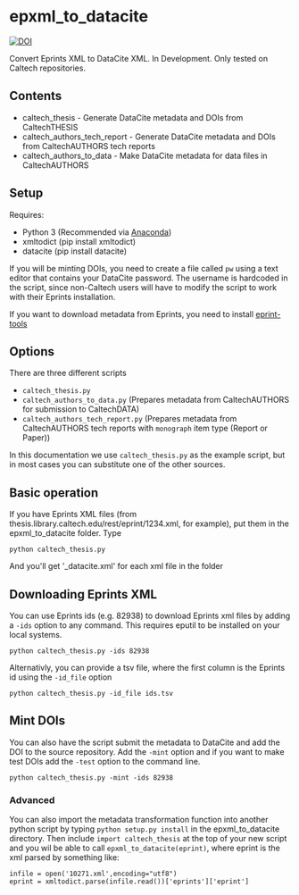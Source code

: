 # epxml_to_datacite

[![DOI](https://data.caltech.edu/badge/129455716.svg)](https://data.caltech.edu/badge/latestdoi/129455716)

Convert Eprints XML to DataCite XML.  In Development.  Only tested on Caltech
repositories.

## Contents

- caltech_thesis - Generate DataCite metadata and DOIs from CaltechTHESIS
- caltech_authors_tech_report - Generate DataCite metadata and DOIs from
  CaltechAUTHORS tech reports
- caltech_authors_to_data - Make DataCite metadata for data files in
  CaltechAUTHORS

## Setup

Requires: 

- Python 3 (Recommended via [Anaconda](https://www.anaconda.com/download)) 
- xmltodict (pip install xmltodict)
- datacite (pip install datacite)

If you will be minting DOIs, you need to create a file called `pw` using a text
editor that contains your DataCite password.  The username is hardcoded in the
script, since non-Caltech users will have to modify the script to work with
their Eprints installation.

If you want to download metadata from Eprints, you need to install
[eprint-tools](https://github.com/caltechlibrary/eprinttools)

## Options

There are three different scripts

- `caltech_thesis.py`
- `caltech_authors_to_data.py` (Prepares metadata from CaltechAUTHORS for submission to CaltechDATA)
- `caltech_authors_tech_report.py` (Prepares metadata from CaltechAUTHORS tech reports  with `monograph` item type (Report or Paper))

In this documentation we use `caltech_thesis.py` as the example script, but in most cases you can substitute one of the other sources.

## Basic operation

If you have Eprints XML files (from thesis.library.caltech.edu/rest/eprint/1234.xml, for example), put them in the epxml_to_datacite folder.  Type

`python caltech_thesis.py`

And you'll get '\_datacite.xml' for each xml file in the folder

## Downloading Eprints XML

You can use Eprints ids (e.g. 82938) to download Eprints xml files by adding a
`-ids` option to any command.  This requires eputil to be installed on your local systems.

`python caltech_thesis.py -ids 82938`

Alternativly, you can provide a tsv file, where the first column is the Eprints
id using the `-id_file` option

`python caltech_thesis.py -id_file ids.tsv`

## Mint DOIs

You can also have the script submit the metadata to DataCite and add the DOI to the source repository. Add the `-mint`
option and if you want to make test DOIs add the `-test` option to the command line.  

`python caltech_thesis.py -mint -ids 82938`

### Advanced

You can also import the metadata transformation function into another python script by typing
`python setup.py install` in the epxml_to_datacite directory.  Then include 
`import caltech_thesis` at the top of your new script and you wil be able to
call `epxml_to_datacite(eprint)`, where eprint is the xml parsed by something
like:

```
infile = open('10271.xml',encoding="utf8")
eprint = xmltodict.parse(infile.read())['eprints']['eprint']
```
